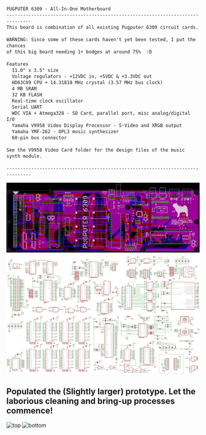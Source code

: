 ```
PUGPUTER 6309 - All-In-One Motherboard
-------------------------------------------------------------------------------
This board is combination of all existing Pugputer 6309 circuit cards.

WARNING: Since some of these cards haven't yet been tested, I put the chances
of this big board needing 1+ bodges at around 75%  :D

Features
  11.0" x 3.5" size
  Voltage regulators - +12VDC in, +5VDC & +3.3VDC out
  HD63C09 CPU + 14.31818 MHz crystal (3.57 MHz bus clock)
  4 MB SRAM
  32 KB FLASH
  Real-time clock oscillator
  Serial UART
  WDC VIA + Atmega328 - SD Card, parallel port, misc analog/digital I/O
  Yamaha V9958 Video Display Processor - S-Video and XRGB output
  Yamaha YMF-262 - OPL3 music synthesizer
  60-pin bus connector

See the V9958 Video Card folder for the design files of the music synth module.

-------------------------------------------------------------------------------
```
![layout](https://raw.githubusercontent.com/caiannello/Pugputer6309/main/Hardware/all-in-one/layout.png)
![schematic](https://raw.githubusercontent.com/caiannello/Pugputer6309/main/Hardware/all-in-one/schematic.png)

## Populated the (Slightly larger) prototype. Let the laborious cleaning and bring-up processes commence!

![top](https://raw.githubusercontent.com/caiannello/Pugputer6309/main/Hardware/all-in-one/AIO_Top.png)
![bottom](https://raw.githubusercontent.com/caiannello/Pugputer6309/main/Hardware/all-in-one/AIO_Bottom.png)
